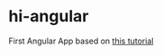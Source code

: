 # hi-angular
First Angular App based on [this tutorial](https://www.toptal.com/angular-js/a-step-by-step-guide-to-your-first-angularjs-app)
